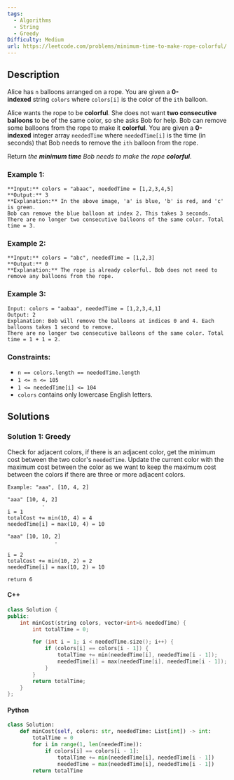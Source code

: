 ```yaml
---
tags:
  - Algorithms
  - String
  - Greedy
Difficulty: Medium
url: https://leetcode.com/problems/minimum-time-to-make-rope-colorful/
---
```

## Description
Alice has `n` balloons arranged on a rope. You are given a **0-indexed** string `colors` where `colors[i]` is the color of the `ith` balloon.

Alice wants the rope to be **colorful**. She does not want **two consecutive balloons** to be of the same color, so she asks Bob for help. Bob can remove some balloons from the rope to make it **colorful**. You are given a **0-indexed** integer array `neededTime` where `neededTime[i]` is the time (in seconds) that Bob needs to remove the `ith` balloon from the rope.

Return _the **minimum time** Bob needs to make the rope **colorful**_.

### Example 1:
```
**Input:** colors = "abaac", neededTime = [1,2,3,4,5]
**Output:** 3
**Explanation:** In the above image, 'a' is blue, 'b' is red, and 'c' is green.
Bob can remove the blue balloon at index 2. This takes 3 seconds.
There are no longer two consecutive balloons of the same color. Total time = 3.
```

### Example 2:
```
**Input:** colors = "abc", neededTime = [1,2,3]
**Output:** 0
**Explanation:** The rope is already colorful. Bob does not need to remove any balloons from the rope.
```

### Example 3: 
```
Input: colors = "aabaa", neededTime = [1,2,3,4,1]
Output: 2
Explanation: Bob will remove the balloons at indices 0 and 4. Each balloons takes 1 second to remove.
There are no longer two consecutive balloons of the same color. Total time = 1 + 1 = 2.
```

### Constraints:
- `n == colors.length == neededTime.length`
- `1 <= n <= 105`
- `1 <= neededTime[i] <= 104`
- `colors` contains only lowercase English letters.

## Solutions

### Solution 1: Greedy

Check for adjacent colors, if there is an adjacent color, get the minimum cost between the two color's `neededTime`. Update the current color with the maximum cost between the color as we want to keep the maximum cost between the colors if there are three or more adjacent colors. 

```
Example: "aaa", [10, 4, 2]

"aaa" [10, 4, 2]
		   -
i = 1
totalCost += min(10, 4) = 4
neededTime[i] = max(10, 4) = 10

"aaa" [10, 10, 2]
			   -

i = 2
totalCost += min(10, 2) = 2
neededTime[i] = max(10, 2) = 10

return 6
```

#### C++
```cpp
class Solution {
public:
    int minCost(string colors, vector<int>& neededTime) {
        int totalTime = 0; 

        for (int i = 1; i < neededTime.size(); i++) {
            if (colors[i] == colors[i - 1]) {
                totalTime += min(neededTime[i], neededTime[i - 1]); 
                neededTime[i] = max(neededTime[i], neededTime[i - 1]); 
            }
        }
        return totalTime; 
    }
};
```

#### Python
```python
class Solution:
    def minCost(self, colors: str, neededTime: List[int]) -> int:
		totalTime = 0
		for i in range(1, len(neededTime)):
			if colors[i] == colors[i - 1]:
				totalTime += min(neededTime[i], neededTime[i - 1])
				neededTime = max(neededTime[i], neededTime[i - 1])
		return totalTime
```
